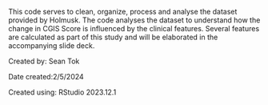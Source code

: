 This code serves to clean, organize, process and analyse the dataset provided
by Holmusk. The code analyses the dataset to understand how the change in CGIS Score
is influenced by the clinical features. Several features are calculated as part of this study and will be elaborated in the accompanying
slide deck.

Created by: Sean Tok

Date created:2/5/2024

Created using: RStudio 2023.12.1
